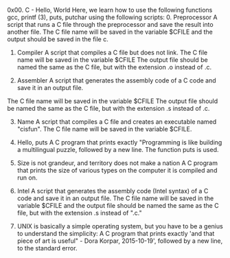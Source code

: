 0x00. C - Hello, World
Here, we learn how to use the following functions
gcc, printf (3), puts, putchar using the following scripts:
0. Preprocessor
A script that runs a C file through the preprocessor and save the result into another file. The C file name will be saved in the variable $CFILE and the output should be saved in the file c.

1. Compiler
A script that compiles a C file but does not link.
The C file name will be saved in the variable $CFILE
The output file should be named the same as the C file, but with the extension .o instead of .c.

2. Assembler
A script that generates the assembly code of a C code and save it in an output file.

The C file name will be saved in the variable $CFILE
The output file should be named the same as the C file, but with the extension .s instead of .c.

3. Name
A script that compiles a C file and creates an executable named "cisfun".
The C file name will be saved in the variable $CFILE.

4. Hello, puts
A C program that prints exactly "Programming is like building a multilingual puzzle, followed by a new line. The function puts is used.

6. Size is not grandeur, and territory does not make a nation
A C program that prints the size of various types on the computer it is compiled and run on.

7. Intel
A script that generates the assembly code (Intel syntax) of a C code and save it in an output file.
The C file name will be saved in the variable $CFILE and the output file should be named the same as the C file, but with the extension .s instead of ".c."

8. UNIX is basically a simple operating system, but you have to be a genius to understand the simplicity:
A C program that prints exactly 'and that piece of art is useful" - Dora Korpar, 2015-10-19', followed by a new line, to the standard error.
